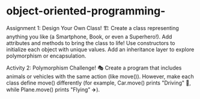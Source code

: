 # object-oriented-programming-

Assignment 1: Design Your Own Class! 🏗️
  Create a class representing anything you like (a Smartphone, Book, or even a Superhero!).
  Add attributes and methods to bring the class to life!
  Use constructors to initialize each object with unique values.
  Add an inheritance layer to explore polymorphism or encapsulation.

Activity 2: Polymorphism Challenge! 🎭
  Create a program that includes animals or vehicles with the same action (like move()). However, make each class define move() differently (for example, Car.move() prints "Driving" 🚗, while Plane.move() prints "Flying" ✈️).

